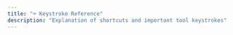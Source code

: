 ```yaml
---
title: "⌨️ Keystroke Reference"
description: "Explanation of shortcuts and important tool keystrokes"
---
```


